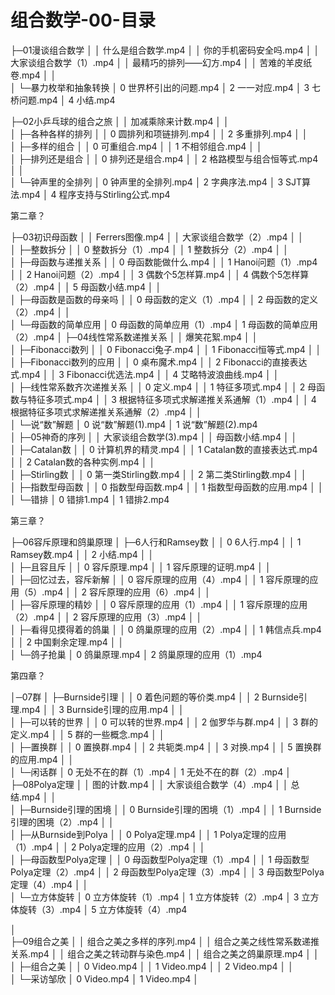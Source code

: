 # 组合数学-00-目录



├─01漫谈组合数学
│  │  什么是组合数学.mp4
│  │  你的手机密码安全吗.mp4
│  │  大家谈组合数学（1）.mp4
│  │  最精巧的排列——幻方.mp4
│  │  苦难的羊皮纸卷.mp4
│  │  
│  └─暴力枚举和抽象转换
│          0 世界杯引出的问题.mp4
│          2 一一对应.mp4
│          3 七桥问题.mp4
│          4 小结.mp4

├─02小乒乓球的组合之旅
│  │  加减乘除来计数.mp4
│  │  
│  ├─各种各样的排列
│  │      0 圆排列和项链排列.mp4
│  │      2 多重排列.mp4
│  │      
│  ├─多样的组合
│  │      0 可重组合.mp4
│  │      1 不相邻组合.mp4
│  │      
│  ├─排列还是组合
│  │      0 排列还是组合.mp4
│  │      2 格路模型与组合恒等式.mp4
│  │      
│  └─钟声里的全排列
│          0 钟声里的全排列.mp4
│          2 字典序法.mp4
│          3 SJT算法.mp4
│          4 程序支持与Stirling公式.mp4                 

第二章？

├─03初识母函数
│  │  Ferrers图像.mp4
│  │  大家谈组合数学（2）.mp4
│  │  
│  ├─整数拆分
│  │      0 整数拆分（1）.mp4
│  │      1 整数拆分（2）.mp4
│  │      
│  ├─母函数与递推关系
│  │      0 母函数能做什么.mp4
│  │      1 Hanoi问题（1）.mp4
│  │      2 Hanoi问题（2）.mp4
│  │      3 偶数个5怎样算.mp4
│  │      4 偶数个5怎样算（2）.mp4
│  │      5 母函数小结.mp4
│  │      
│  ├─母函数是函数的母亲吗
│  │      0 母函数的定义（1）.mp4
│  │      2 母函数的定义（2）.mp4
│  │      
│  └─母函数的简单应用
│          0 母函数的简单应用（1）.mp4
│          1 母函数的简单应用（2）.mp4
│
├─04线性常系数递推关系
│  │  爆笑花絮.mp4
│  │  
│  ├─Fibonacci数列
│  │      0 Fibonacci兔子.mp4
│  │      1 Fibonacci恒等式.mp4
│  │      
│  ├─Fibonacci数列的应用
│  │      0 桌布魔术.mp4
│  │      2 Fibonacci的直接表达式.mp4
│  │      3 Fibonacci优选法.mp4
│  │      4 艾略特波浪曲线.mp4
│  │      
│  ├─线性常系数齐次递推关系
│  │      0 定义.mp4
│  │      1 特征多项式.mp4
│  │      2 母函数与特征多项式.mp4
│  │      3 根据特征多项式求解递推关系通解（1）.mp4
│  │      4 根据特征多项式求解递推关系通解（2）.mp4
│  │      
│  └─说“数”解题
│          0 说“数”解题(1).mp4
│          1 说“数”解题(2).mp4         
│
├─05神奇的序列
│  │  大家谈组合数学(3).mp4
│  │  母函数小结.mp4
│  │  
│  ├─Catalan数
│  │      0 计算机界的精灵.mp4
│  │      1 Catalan数的直接表达式.mp4
│  │      2 Catalan数的各种实例.mp4
│  │      
│  ├─Stirling数
│  │      0 第一类Stirling数.mp4
│  │      2 第二类Stirling数.mp4
│  │      
│  ├─指数型母函数
│  │      0 指数型母函数.mp4
│  │      1 指数型母函数的应用.mp4
│  │      
│  └─错排
│          0 错排1.mp4
│          1 错排2.mp4

第三章？

├─06容斥原理和鸽巢原理
│  ├─6人行和Ramsey数
│  │      0 6人行.mp4
│  │      1 Ramsey数.mp4
│  │      2 小结.mp4
│  │      
│  ├─且容且斥
│  │      0 容斥原理.mp4
│  │      1 容斥原理的证明.mp4
│  │      
│  ├─回忆过去，容斥新解
│  │      0 容斥原理的应用（4）.mp4
│  │      1 容斥原理的应用（5）.mp4
│  │      2 容斥原理的应用（6）.mp4
│  │      
│  ├─容斥原理的精妙
│  │      0 容斥原理的应用（1）.mp4
│  │      1 容斥原理的应用（2）.mp4
│  │      2 容斥原理的应用（3）.mp4
│  │      
│  ├─看得见摸得着的鸽巢
│  │      0 鸽巢原理的应用（2）.mp4
│  │      1 韩信点兵.mp4
│  │      2 中国剩余定理.mp4
│  │      
│  └─鸽子抢巢
│          0 鸽巢原理.mp4
│          2 鸽巢原理的应用（1）.mp4

第四章？

│─07群
│   ├─Burnside引理
│   │      0 着色问题的等价类.mp4
│   │      2 Burnside引理.mp4
│   │      3 Burnside引理的应用.mp4
│   │      
│   ├─可以转的世界
│   │      0 可以转的世界.mp4
│   │      2 伽罗华与群.mp4
│   │      3 群的定义.mp4
│   │      5 群的一些概念.mp4
│   │      
│   ├─置换群
│   │      0 置换群.mp4
│   │      2 共轭类.mp4
│   │      3 对换.mp4
│   │      5 置换群的应用.mp4
│   │      
│   └─闲话群
│           0 无处不在的群（1）.mp4
│           1 无处不在的群（2）.mp4
│
├─08Polya定理
│  │  图的计数.mp4
│  │  大家谈组合数学（4）.mp4
│  │  总结.mp4
│  │  
│  ├─Burnside引理的困境
│  │      0 Burnside引理的困境（1）.mp4
│  │      1 Burnside引理的困境（2）.mp4
│  │      
│  ├─从Burnside到Polya
│  │      0 Polya定理.mp4
│  │      1 Polya定理的应用（1）.mp4
│  │      2 Polya定理的应用（2）.mp4
│  │      
│  ├─母函数型Polya定理
│  │      0 母函数型Polya定理（1）.mp4
│  │      1 母函数型Polya定理（2）.mp4
│  │      2 母函数型Polya定理（3）.mp4
│  │      3 母函数型Polya定理（4）.mp4
│  │      
│  └─立方体旋转
│          0 立方体旋转（1）.mp4
│          1 立方体旋转（2）.mp4
│          3 立方体旋转（3）.mp4
│          5 立方体旋转（4）.mp4

│          
├─09组合之美
│  │  组合之美之多样的序列.mp4
│  │  组合之美之线性常系数递推关系.mp4
│  │  组合之美之转动群与染色.mp4
│  │  组合之美之鸽巢原理.mp4
│  │  
│  ├─组合之美
│  │      0 Video.mp4
│  │      1 Video.mp4
│  │      2 Video.mp4
│  │      
│  └─采访邹欣
│          0 Video.mp4
│          1 Video.mp4
│          

​            